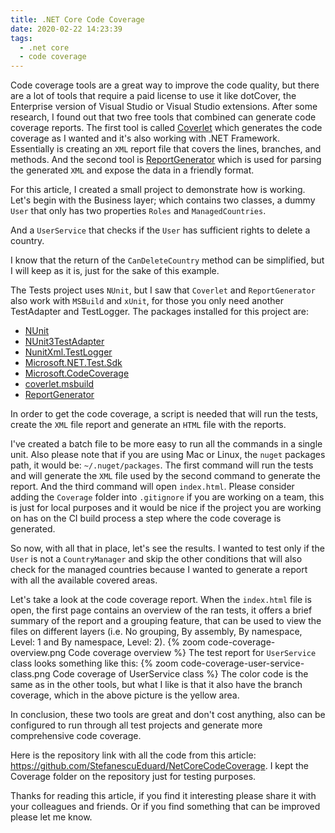 ```yaml
---
title: .NET Core Code Coverage
date: 2020-02-22 14:23:39
tags:
  - .net core
  - code coverage
---
```


Code coverage tools are a great way to improve the code quality, but there are a lot of tools that require a paid license to use it like dotCover, the Enterprise version of Visual Studio or Visual Studio extensions. After some research, I found out that two free tools that combined can generate code coverage reports. The first tool is called [Coverlet](https://github.com/tonerdo/coverlet) which generates the code coverage as I wanted and it's also working with .NET Framework. Essentially is creating an `XML` report file that covers the lines, branches, and methods. And the second tool is [ReportGenerator](https://github.com/danielpalme/ReportGenerator) which is used for parsing the generated `XML` and expose the data in a friendly format.

For this article, I created a small project to demonstrate how is working.
Let's begin with the Business layer; which contains two classes, a dummy `User` that only has two properties `Roles` and `ManagedCountries`.

<script src="https://gist.github.com/StefanescuEduard/dcbeb1fcdaa4e019c9764ab5ec8df0fb.js"></script>

And a `UserService` that checks if the `User` has sufficient rights to delete a country.

<script src="https://gist.github.com/StefanescuEduard/6e13369330c8e1a32d424da04d94ba2e.js"></script>

I know that the return of the `CanDeleteCountry` method can be simplified, but I will keep as it is, just for the sake of this example.

The Tests project uses `NUnit`, but I saw that `Coverlet` and `ReportGenerator` also work with `MSBuild` and `xUnit`, for those you only need another TestAdapter and TestLogger. The packages installed for this project are:

- [NUnit](https://www.nuget.org/packages/NUnit)
- [NUnit3TestAdapter](https://www.nuget.org/packages/NUnit3TestAdapter)
- [NunitXml.TestLogger](https://www.nuget.org/packages/NunitXml.TestLogger)
- [Microsoft.NET.Test.Sdk](https://www.nuget.org/packages/Microsoft.NET.Test.Sdk)
- [Microsoft.CodeCoverage](https://www.nuget.org/packages/Microsoft.CodeCoverage)
- [coverlet.msbuild](https://www.nuget.org/packages/coverlet.msbuild)
- [ReportGenerator](https://www.nuget.org/packages/ReportGenerator)

In order to get the code coverage, a script is needed that will run the tests, create the `XML` file report and generate an `HTML` file with the reports.

<script src="https://gist.github.com/StefanescuEduard/d7b91fa0c49c422b22b5911de2bd9566.js"></script>

I've created a batch file to be more easy to run all the commands in a single unit. Also please note that if you are using Mac or Linux, the `nuget` packages path, it would be: `~/.nuget/packages`.
The first command will run the tests and will generate the `XML` file used by the second command to generate the report. And the third command will open `index.html`.
Please consider adding the `Coverage` folder into `.gitignore` if you are working on a team, this is just for local purposes and it would be nice if the project you are working on has on the CI build process a step where the code coverage is generated.

So now, with all that in place, let's see the results. I wanted to test only if the `User` is not a `CountryManager` and skip the other conditions that will also check for the managed countries because I wanted to generate a report with all the available covered areas.

<script src="https://gist.github.com/StefanescuEduard/efe808ad09dfbbd596fcc7afc2219f76.js"></script>

Let's take a look at the code coverage report. When the `index.html` file is open, the first page contains an overview of the ran tests, it offers a brief summary of the report and a grouping feature, that can be used to view the files on different layers (i.e. No grouping, By assembly, By namespace, Level: 1 and By namespace, Level: 2).
{% zoom code-coverage-overview.png Code coverage overview %}
The test report for `UserService` class looks something like this:
{% zoom code-coverage-user-service-class.png Code coverage of UserService class %}
The color code is the same as in the other tools, but what I like is that it also have the branch coverage, which in the above picture is the yellow area.

In conclusion, these two tools are great and don't cost anything, also can be configured to run through all test projects and generate more comprehensive code coverage.

Here is the repository link with all the code from this article: https://github.com/StefanescuEduard/NetCoreCodeCoverage. I kept the Coverage folder on the repository just for testing purposes.

Thanks for reading this article, if you find it interesting please share it with your colleagues and friends. Or if you find something that can be improved please let me know.
